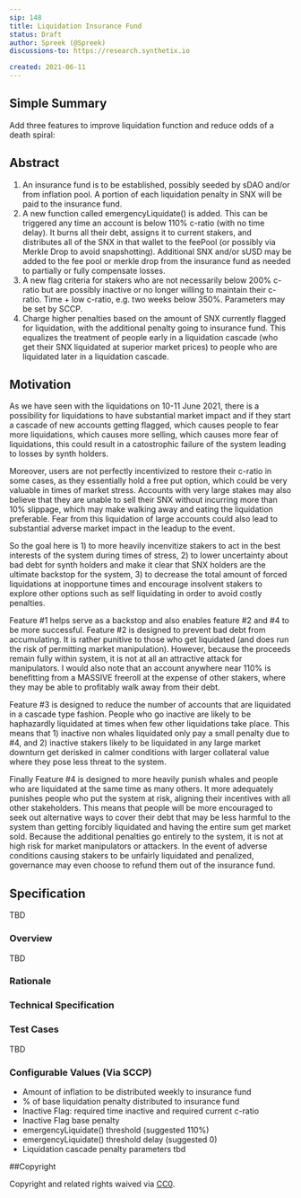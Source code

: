 ```yaml
---
sip: 148
title: Liquidation Insurance Fund
status: Draft
author: Spreek (@Spreek)
discussions-to: https://research.synthetix.io

created: 2021-06-11
---
```


<!--You can leave these HTML comments in your merged SIP and delete the visible duplicate text guides, they will not appear and may be helpful to refer to if you edit it again. This is the suggested template for new SIPs. Note that an SIP number will be assigned by an editor. When opening a pull request to submit your SIP, please use an abbreviated title in the filename, `sip-draft_title_abbrev.md`. The title should be 44 characters or less.-->

## Simple Summary

<!--"If you can't explain it simply, you don't understand it well enough." Simply describe the outcome the proposed changes intends to achieve. This should be non-technical and accessible to a casual community member.-->

Add three features to improve liquidation function and reduce odds of a death spiral: 


## Abstract

<!--A short (~200 word) description of the proposed change, the abstract should clearly describe the proposed change. This is what *will* be done if the SIP is implemented, not *why* it should be done or *how* it will be done. If the SIP proposes deploying a new contract, write, "we propose to deploy a new contract that will do x".-->

1) An insurance fund is to be established, possibly seeded by sDAO and/or from inflation pool. A portion of each liquidation penalty in SNX will be paid to the insurance fund.
2) A new function called emergencyLiquidate() is added. This can be triggered any time an account is below 110% c-ratio (with no time delay). It burns all their debt, assigns it to current stakers, and distributes all of the SNX in that wallet to the feePool (or possibly via Merkle Drop to avoid snapshotting). Additional SNX and/or sUSD may be added to the fee pool or merkle drop from the insurance fund as needed to partially or fully compensate losses.
3) A new flag criteria for stakers who are not necessarily below 200% c-ratio but are possibly inactive or no longer willing to maintain their c-ratio. Time + low c-ratio, e.g. two weeks below 350%. Parameters may be set by SCCP.
4) Charge higher penalties based on the amount of SNX currently flagged for liquidation, with the additional penalty going to insurance fund. This equalizes the treatment of people early in a liquidation cascade (who get their SNX liquidated at superior market prices) to people who are liquidated later in a liquidation cascade.

## Motivation

<!--This is the problem statement. This is the *why* of the SIP. It should clearly explain *why* the current state of the protocol is inadequate.  It is critical that you explain *why* the change is needed, if the SIP proposes changing how something is calculated, you must address *why* the current calculation is innaccurate or wrong. This is not the place to describe how the SIP will address the issue!-->

As we have seen with the liquidations on 10-11 June 2021, there is a possibility for liquidations to have substantial market impact and if they start a cascade of new accounts getting flagged, which causes people to fear more liquidations, which causes more selling, which causes more fear of liquidations, this could result in a catostrophic failure of the system leading to losses by synth holders.

Moreover, users are not perfectly incentivized to restore their c-ratio in some cases, as they essentially hold a free put option, which could be very valuable in times of market stress. Accounts with very large stakes may also believe that they are unable to sell their SNX without incurring more than 10% slippage, which may make walking away and eating the liquidation preferable. Fear from this liquidation of large accounts could also lead to substantial adverse market impact in the leadup to the event. 

So the goal here is 1) to more heavily incenvitize stakers to act in the best interests of the system during times of stress, 2) to lower uncertainty about bad debt for synth holders and make it clear that SNX holders are the ultimate backstop for the system, 3) to decrease the total amount of forced liquidations at inopportune times and encourage insolvent stakers to explore other options such as self liquidating in order to avoid costly penalties.

Feature #1 helps serve as a backstop and also enables feature #2 and #4 to be more successful. Feature #2 is designed to prevent bad debt from accumulating. It is rather punitive to those who get liquidated (and does run the risk of permitting market manipulation). However, because the proceeds remain fully within system, it is not at all an attractive attack for manipulators. I would also note that an account anywhere near 110% is benefitting from a MASSIVE freeroll at the expense of other stakers, where they may be able to profitably walk away from their debt. 

Feature #3 is designed to reduce the number of accounts that are liquidated in a cascade type fashion. People who go inactive are likely to be haphazardly liquidated at times when few other liquidations take place. This means that 1) inactive non whales liquidated only pay a small penalty due to #4, and 2) inactive stakers likely to be liquidated in any large market downturn get derisked in calmer conditions with larger collateral value where they pose less threat to the system.

Finally Feature #4 is designed to more heavily punish whales and people who are liquidated at the same time as many others. It more adequately punishes people who put the system at risk, aligning their incentives with all other stakeholders. This means that people will be more encouraged to seek out alternative ways to cover their debt that may be less harmful to the system than getting forcibly liquidated and having the entire sum get market sold. Because the additional penalties go entirely to the system, it is not at high risk for market manipulators or attackers. In the event of adverse conditions causing stakers to be unfairly liquidated and penalized, governance may even choose to refund them out of the insurance fund. 

## Specification

<!--The specification should describe the syntax and semantics of any new feature, there are five sections
1. Overview
2. Rationale
3. Technical Specification
4. Test Cases
5. Configurable Values
-->

TBD

### Overview

<!--This is a high level overview of *how* the SIP will solve the problem. The overview should clearly describe how the new feature will be implemented.-->

TBD

### Rationale

<!--This is where you explain the reasoning behind how you propose to solve the problem. Why did you propose to implement the change in this way, what were the considerations and trade-offs. The rationale fleshes out what motivated the design and why particular design decisions were made. It should describe alternate designs that were considered and related work. The rationale may also provide evidence of consensus within the community, and should discuss important objections or concerns raised during discussion.-->

### Technical Specification

<!--The technical specification should outline the public API of the changes proposed. That is, changes to any of the interfaces Synthetix currently exposes or the creations of new ones.-->

### Test Cases

TBD

### Configurable Values (Via SCCP)

<!--Please list all values configurable via SCCP under this implementation.-->

* Amount of inflation to be distributed weekly to insurance fund
* % of base liquidation penalty distributed to insurance fund
* Inactive Flag: required time inactive and required current c-ratio
* Inactive Flag base penalty
* emergencyLiquidate() threshold (suggested 110%)
* emergencyLiquidate() threshold delay (suggested 0)
* Liquidation cascade penalty parameters tbd

##Copyright

Copyright and related rights waived via [CC0](https://creativecommons.org/publicdomain/zero/1.0/).
